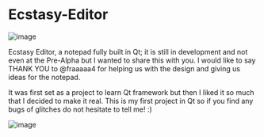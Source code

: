 # Ecstasy-Editor
![image](https://user-images.githubusercontent.com/87282156/125330486-22258700-e347-11eb-9e44-2f6493d9f4fa.png)

Ecstasy Editor, a notepad fully built in Qt; it is still in development and not even at the Pre-Alpha but I wanted to share this with you. I would like to say THANK YOU to @fraaaaa4 for helping us with the design and giving us ideas for the notepad.

It was first set as a project to learn Qt framework but then I liked it so much that I decided to make it real.
This is my first project in Qt so if you find any bugs of glitches do not hesitate to tell me! :)

![image](https://user-images.githubusercontent.com/87282156/125330882-96f8c100-e347-11eb-86f3-6835e9e807df.png)
